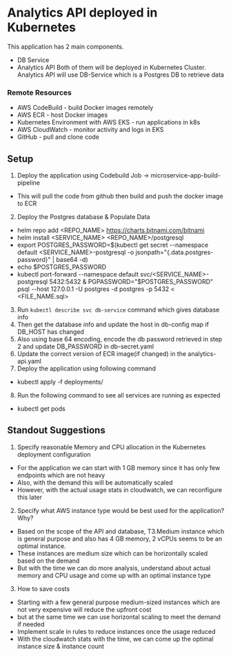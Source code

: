 # Analytics API deployed in Kubernetes
This application has 2 main components.
 - DB Service
 - Analytics API
Both of them will be deployed in Kubernetes Cluster. Analytics API will use DB-Service which is a Postgres DB to retrieve data 

### Remote Resources
- AWS CodeBuild - build Docker images remotely
- AWS ECR - host Docker images
- Kubernetes Environment with AWS EKS - run applications in k8s
- AWS CloudWatch - monitor activity and logs in EKS
- GitHub - pull and clone code

## Setup
1. Deploy the application using Codebuild Job -> microservice-app-build-pipeline
 - This will pull the code from github then build and push the docker image to ECR

2. Deploy the Postgres database & Populate Data
 - helm repo add <REPO_NAME> https://charts.bitnami.com/bitnami
 - helm install <SERVICE_NAME> <REPO_NAME>/postgresql
 - export POSTGRES_PASSWORD=$(kubectl get secret --namespace default <SERVICE_NAME>-postgresql -o jsonpath="{.data.postgres-password}" | base64 -d)
 - echo $POSTGRES_PASSWORD
 - kubectl port-forward --namespace default svc/<SERVICE_NAME>-postgresql 5432:5432 & PGPASSWORD="$POSTGRES_PASSWORD" psql --host 127.0.0.1 -U postgres -d postgres -p 5432 < <FILE_NAME.sql>

3. Run `kubectl describe svc db-service` command which gives database info
4. Then get the database info and update the host in db-config map if DB_HOST has changed
5. Also using base 64 encoding, encode the db password retrieved in step 2 and update DB_PASSWORD in db-secret.yaml
6. Update the correct version of ECR image(if changed) in the analytics-api.yaml
7. Deploy the application using following command
 - kubectl apply -f deployments/
8. Run the following command to see all services are running as expected
 - kubectl get pods

## Standout Suggestions
1. Specify reasonable Memory and CPU allocation in the Kubernetes deployment configuration
- For the application we can start with 1 GB memory since it has only few endpoints which are not heavy
- Also, with the demand this will be automatically scaled
- However, with the actual usage stats in cloudwatch, we can reconfigure this later

2. Specify what AWS instance type would be best used for the application? Why?
- Based on the scope of the API and database, T3.Medium instance which is general purpose and also has 4 GB memory, 2 vCPUs seems to be an optimal instance. 
- These instances are medium size which can be horizontally scaled based on the demand
- But with the time we can do more analysis, understand about actual memory and CPU usage and come up with an optimal instance type

3. How to save costs
- Starting with a few general purpose medium-sized instances which are not very expensive will reduce the upfront cost 
- but at the same time we can use horizontal scaling to meet the demand if needed
- Implement scale in rules to reduce instances once the usage reduced
- With the cloudwatch stats with the time, we can come up the optimal instance size & instance count